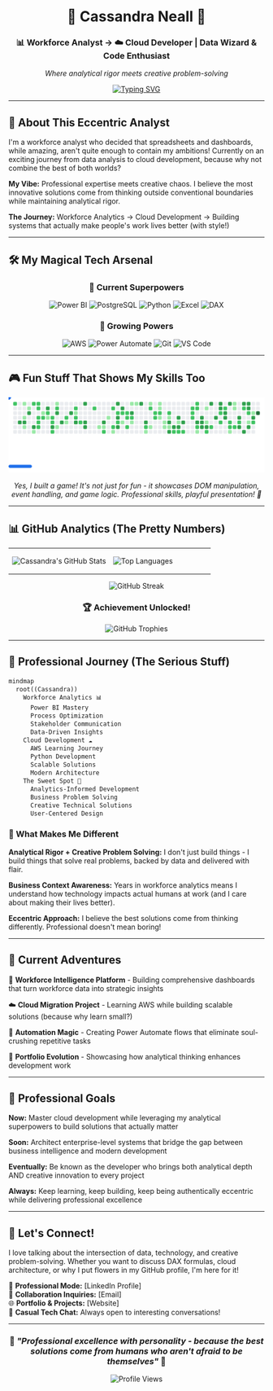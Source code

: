 <div align="center">

# 🌸 Cassandra Neall 🌸
### 📊 Workforce Analyst → ☁️ Cloud Developer | Data Wizard & Code Enthusiast
*Where analytical rigor meets creative problem-solving*

[![Typing SVG](https://readme-typing-svg.demolab.com?font=Fira+Code&weight=500&size=18&duration=3000&pause=1000&color=9333EA&center=true&vCenter=true&multiline=true&width=700&height=80&lines=Transforming+workforce+data+into+insights;Building+cloud+solutions+with+purpose;Coding+with+flowers+and+analytics+%F0%9F%8C%B8)](https://git.io/typing-svg)

</div>

---

## 🦋 About This Eccentric Analyst

I'm a workforce analyst who decided that spreadsheets and dashboards, while amazing, aren't quite enough to contain my ambitions! Currently on an exciting journey from data analysis to cloud development, because why not combine the best of both worlds?

**My Vibe:** Professional expertise meets creative chaos. I believe the most innovative solutions come from thinking outside conventional boundaries while maintaining analytical rigor.

**The Journey:** Workforce Analytics → Cloud Development → Building systems that actually make people's work lives better (with style!)

---

## 🛠️ My Magical Tech Arsenal

<div align="center">

### 💜 Current Superpowers
![Power BI](https://img.shields.io/badge/Power%20BI-F2C811?style=for-the-badge&logo=microsoftpowerbi&logoColor=white)
![PostgreSQL](https://img.shields.io/badge/PostgreSQL-4169E1?style=for-the-badge&logo=postgresql&logoColor=white)
![Python](https://img.shields.io/badge/Python-3776AB?style=for-the-badge&logo=python&logoColor=white)
![Excel](https://img.shields.io/badge/Microsoft%20Excel-217346?style=for-the-badge&logo=microsoft-excel&logoColor=white)
![DAX](https://img.shields.io/badge/DAX-9333EA?style=for-the-badge&logoColor=white)

### 🌟 Growing Powers
![AWS](https://img.shields.io/badge/AWS-FF9900?style=for-the-badge&logo=amazonaws&logoColor=white)
![Power Automate](https://img.shields.io/badge/Power%20Automate-00BCF2?style=for-the-badge&logo=microsoftpowerautomate&logoColor=white)
![Git](https://img.shields.io/badge/Git-F05032?style=for-the-badge&logo=git&logoColor=white)
![VS Code](https://img.shields.io/badge/VS%20Code-007ACC?style=for-the-badge&logo=visualstudiocode&logoColor=white)

</div>

---

## 🎮 Fun Stuff That Shows My Skills Too

<div align="center">
<picture>
  <source media="(prefers-color-scheme: dark)" srcset="images/breakout-dark.svg" />
  <source media="(prefers-color-scheme: light)" srcset="images/breakout-light.svg" />
  <img alt="Interactive Breakout Game - Because learning should be fun!" src="images/breakout-light.svg" />
</picture>

*Yes, I built a game! It's not just for fun - it showcases DOM manipulation, event handling, and game logic. Professional skills, playful presentation! 🎯*
</div>

---

## 📊 GitHub Analytics (The Pretty Numbers)

<div align="center">

<table>
<tr>
<td width="50%">

![Cassandra's GitHub Stats](https://github-readme-stats.vercel.app/api?username=neallcassandra&show_icons=true&theme=radical&hide_border=true&bg_color=0D1117&title_color=9333EA&icon_color=EC4899&text_color=FFFFFF)

</td>
<td width="50%">

![Top Languages](https://github-readme-stats.vercel.app/api/top-langs/?username=neallcassandra&layout=compact&theme=radical&hide_border=true&bg_color=0D1117&title_color=9333EA&text_color=FFFFFF)

</td>
</tr>
</table>

![GitHub Streak](https://github-readme-streak-stats.herokuapp.com/?user=neallcassandra&theme=radical&hide_border=true&background=0D1117&stroke=9333EA&ring=EC4899&fire=F59E0B&currStreakLabel=9333EA)

### 🏆 Achievement Unlocked!
![GitHub Trophies](https://github-profile-trophy.vercel.app/?username=neallcassandra&theme=radical&no-frame=true&no-bg=true&margin-w=4&row=1)

</div>

---

## 🌈 Professional Journey (The Serious Stuff)

```mermaid
mindmap
  root((Cassandra))
    Workforce Analytics 📊
      Power BI Mastery
      Process Optimization  
      Stakeholder Communication
      Data-Driven Insights
    Cloud Development ☁️
      AWS Learning Journey
      Python Development
      Scalable Solutions
      Modern Architecture
    The Sweet Spot 🎯
      Analytics-Informed Development
      Business Problem Solving
      Creative Technical Solutions
      User-Centered Design
```

### 🎯 What Makes Me Different

**Analytical Rigor + Creative Problem Solving:** I don't just build things - I build things that solve real problems, backed by data and delivered with flair.

**Business Context Awareness:** Years in workforce analytics means I understand how technology impacts actual humans at work (and I care about making their lives better).

**Eccentric Approach:** I believe the best solutions come from thinking differently. Professional doesn't mean boring!

---

## 🚀 Current Adventures

🌟 **Workforce Intelligence Platform** - Building comprehensive dashboards that turn workforce data into strategic insights

☁️ **Cloud Migration Project** - Learning AWS while building scalable solutions (because why learn small?)

🔄 **Automation Magic** - Creating Power Automate flows that eliminate soul-crushing repetitive tasks

🎨 **Portfolio Evolution** - Showcasing how analytical thinking enhances development work

---

## 💫 Professional Goals

**Now:** Master cloud development while leveraging my analytical superpowers to build solutions that actually matter

**Soon:** Architect enterprise-level systems that bridge the gap between business intelligence and modern development

**Eventually:** Be known as the developer who brings both analytical depth AND creative innovation to every project

**Always:** Keep learning, keep building, keep being authentically eccentric while delivering professional excellence

---

## 🌸 Let's Connect!

I love talking about the intersection of data, technology, and creative problem-solving. Whether you want to discuss DAX formulas, cloud architecture, or why I put flowers in my GitHub profile, I'm here for it!

💼 **Professional Mode:** [LinkedIn Profile]  
📧 **Collaboration Inquiries:** [Email]  
🌐 **Portfolio & Projects:** [Website]  
💬 **Casual Tech Chat:** Always open to interesting conversations!

---

<div align="center">

### 🌟 *"Professional excellence with personality - because the best solutions come from humans who aren't afraid to be themselves"* 🌟

![Profile Views](https://komarev.com/ghpvc/?username=neallcassandra&color=9333EA&style=for-the-badge&label=Profile+Visitors)

</div>

